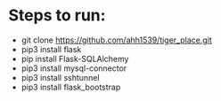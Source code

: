 # Steps to run:

- git clone https://github.com/ahh1539/tiger_place.git
- pip3 install flask
- pip install Flask-SQLAlchemy
- pip3 install mysql-connector
- pip3 install sshtunnel
- pip3 install flask_bootstrap
